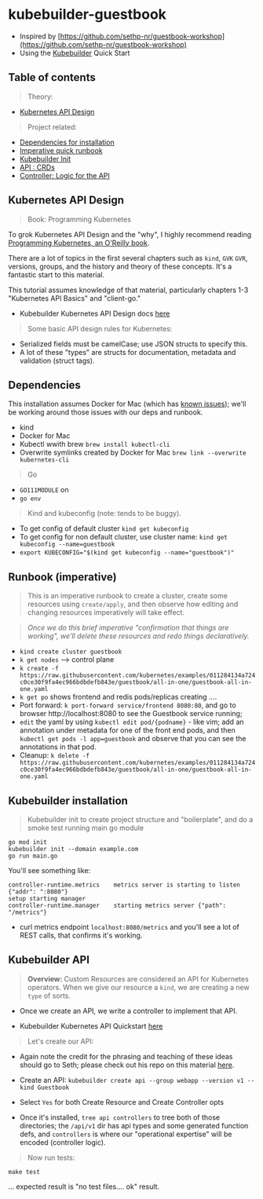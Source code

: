 # kubebuilder-guestbook

- Inspired by [https://github.com/sethp-nr/guestbook-workshop](https://github.com/sethp-nr/guestbook-workshop)
- Using the [Kubebuilder](https://github.com/kubernetes-sigs/kubebuilder) Quick Start

## Table of contents

> Theory:
- [Kubernetes API Design](#Kubernetes-API-Design)

> Project related:
- [Dependencies for installation](#Dependencies)
- [Imperative quick runbook](#Runbook-(imperative))
- [Kubebuilder Init](#Kubebuilder-installation)
- [API : CRDs](#Kubebuilder-API)
- [Controller: Logic for the API](#Controller)


## Kubernetes API Design

> Book: Programming Kubernetes

To grok Kubernetes API Design and the "why", I highly recommend reading [Programming Kubernetes, an O'Reilly book](https://www.oreilly.com/library/view/programming-kubernetes/9781492047094/).

There are a lot of topics in the first several chapters such as `kind`, `GVK` `GVR`,
versions, groups, and the history and theory of these concepts. It's a fantastic start to this material.

This tutorial assumes knowledge of that material, particularly chapters 1-3 "Kubernetes API Basics" and "client-go."

- Kubebuilder Kubernetes API Design docs [here](https://book.kubebuilder.io/cronjob-tutorial/api-design.html)

> Some basic API design rules for Kubernetes:

- Serialized fields must be camelCase; use JSON structs to specify this.
- A lot of these "types" are structs for documentation, metadata and validation (struct tags).
## Dependencies
This installation assumes Docker for Mac (which has [known issues](https://kind.sigs.k8s.io/docs/user/known-issues/));
we'll be working around those issues with our deps and runbook.

- kind
- Docker for Mac 
- Kubectl wwith brew `brew install kubectl-cli`
- Overwrite symlinks created by Docker for Mac `brew link --overwrite kubernetes-cli`


> Go
- `GO111MODULE` on
- `go env`

> Kind and kubeconfig (note: tends to be buggy).
- To get config of default cluster `kind get kubeconfig`
- To get config for non default cluster, use cluster name: `kind get kubeconfig --name=guestbook`
- `export KUBECONFIG="$(kind get kubeconfig --name="guestbook")"`

## Runbook (imperative)
> This is an imperative runbook to create a cluster, create some resources using
`create/apply`, and then observe how editing and changing resources imperatively
will take effect.

> *Once we do this brief imperative "confirmation that things are working", we'll delete these resources and redo things declaratively.*

- `kind create cluster guestbook`
- `k get nodes` --> control plane
- `k create -f https://raw.githubusercontent.com/kubernetes/examples/011284134a724c0ce30f9fa4ec966bdbdefb843e/guestbook/all-in-one/guestbook-all-in-one.yaml`
- `k get po` shows frontend and redis pods/replicas creating ....
- Port forward: `k port-forward service/frontend 8080:80`, and go to browser
http://localhost:8080 to see the Guestbook service running;
- `edit` the yaml by using `kubectl edit pod/{podname}` - like vim;
add an annotation under metadata for one of the front end pods, and then 
`kubectl get pods -l app=guestbook` and observe that you can see the annotations
in that pod.
- Cleanup: `k delete -f https://raw.githubusercontent.com/kubernetes/examples/011284134a724c0ce30f9fa4ec966bdbdefb843e/guestbook/all-in-one/guestbook-all-in-one.yaml`

## Kubebuilder installation

> Kubebuilder init to create project structure and "boilerplate", and do a smoke test running main go module

  ```
  go mod init
  kubebuilder init --domain example.com
  go run main.go
  ```

You'll see something like:
  ```
  controller-runtime.metrics	metrics server is starting to listen	{"addr": ":8080"}
  setup	starting manager
  controller-runtime.manager	starting metrics server	{"path": "/metrics"}
  ```
- curl metrics endpoint `localhost:8080/metrics` and you'll see a lot of REST calls, that confirms it's working.

## Kubebuilder API

> **Overview:** Custom Resources are considered an API for Kubernetes operators. When we give our resource a `kind`, we are creating a new `type` of sorts.

- Once we create an API, we write a controller to implement that API.

- Kubebuilder Kubernetes API Quickstart [here](https://book.kubebuilder.io/quick-start.html#create-an-api)

> Let's create our API:

- Again note the credit for the phrasing and teaching of these ideas should go to Seth;
please check out his repo on this material [here](https://github.com/sethp-nr/guestbook-workshop).

- Create an API: `kubebuilder create api --group webapp --version v1 --kind Guestbook`
- Select `Yes` for both Create Resource and Create Controller opts
- Once it's installed, `tree api controllers` to tree both of those directories;
the `/api/v1` dir has api types and some generated function defs, and `controllers`
is where our "operational expertise" will be encoded (controller logic).

> Now run tests:
  ```
  make test
  ```
  ... expected result is "no test files.... ok" result.

